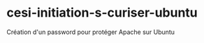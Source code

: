 cesi-initiation-s-curiser-ubuntu
================================

Création d'un password pour protéger Apache sur Ubuntu
